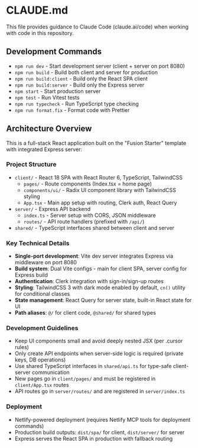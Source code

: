 # CLAUDE.md

This file provides guidance to Claude Code (claude.ai/code) when working with code in this repository.

## Development Commands

- `npm run dev` - Start development server (client + server on port 8080)
- `npm run build` - Build both client and server for production
- `npm run build:client` - Build only the React SPA client
- `npm run build:server` - Build only the Express server
- `npm start` - Start production server
- `npm test` - Run Vitest tests
- `npm run typecheck` - Run TypeScript type checking
- `npm run format.fix` - Format code with Prettier

## Architecture Overview

This is a full-stack React application built on the "Fusion Starter" template with integrated Express server:

### Project Structure
- `client/` - React 18 SPA with React Router 6, TypeScript, TailwindCSS
  - `pages/` - Route components (Index.tsx = home page)
  - `components/ui/` - Radix UI component library with TailwindCSS styling
  - `App.tsx` - Main app setup with routing, Clerk auth, React Query
- `server/` - Express API backend
  - `index.ts` - Server setup with CORS, JSON middleware
  - `routes/` - API route handlers (prefixed with `/api/`)
- `shared/` - TypeScript interfaces shared between client and server

### Key Technical Details
- **Single-port development**: Vite dev server integrates Express via middleware on port 8080
- **Build system**: Dual Vite configs - main for client SPA, server config for Express build
- **Authentication**: Clerk integration with sign-in/sign-up routes
- **Styling**: TailwindCSS 3 with dark mode enabled by default, `cn()` utility for conditional classes
- **State management**: React Query for server state, built-in React state for UI
- **Path aliases**: `@/` for client code, `@shared/` for shared types

### Development Guidelines
- Keep UI components small and avoid deeply nested JSX (per .cursor rules)
- Only create API endpoints when server-side logic is required (private keys, DB operations)
- Use shared TypeScript interfaces in `shared/api.ts` for type-safe client-server communication
- New pages go in `client/pages/` and must be registered in `client/App.tsx` routes
- API routes go in `server/routes/` and are registered in `server/index.ts`

### Deployment
- Netlify-powered deployment (requires Netlify MCP tools for deployment commands)
- Production build outputs: `dist/spa/` for client, `dist/server/` for server
- Express serves the React SPA in production with fallback routing